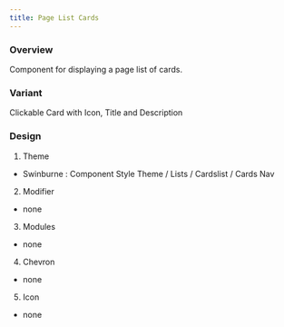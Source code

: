 ```yaml
---
title: Page List Cards
---
```

### Overview
  Component for displaying a page list of cards.
### Variant 
  Clickable Card with Icon, Title and Description
### Design
1. Theme
 * Swinburne : Component Style Theme / Lists / Cardslist / Cards Nav
2. Modifier
 * none
3. Modules
 * none
4. Chevron
 * none
5. Icon
 * none

